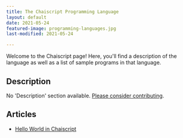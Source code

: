 ```yaml
---
title: The Chaiscript Programming Language
layout: default
date: 2021-05-24
featured-image: programming-languages.jpg
last-modified: 2021-05-24

---
```


Welcome to the Chaiscript page! Here, you'll find a description of the language as well as a list of sample programs in that language.

## Description

No 'Description' section available. [Please consider contributing](https://github.com/TheRenegadeCoder/sample-programs-website).

## Articles

- [Hello World in Chaiscript](https://sampleprograms.io/projects/hello-world/chaiscript)